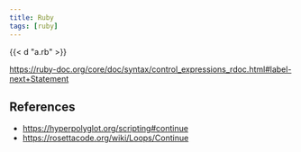 ```yaml
---
title: Ruby
tags: [ruby]
---
```


{{< d "a.rb" >}}

<https://ruby-doc.org/core/doc/syntax/control_expressions_rdoc.html#label-next+Statement>

## References

- <https://hyperpolyglot.org/scripting#continue>
- <https://rosettacode.org/wiki/Loops/Continue>
